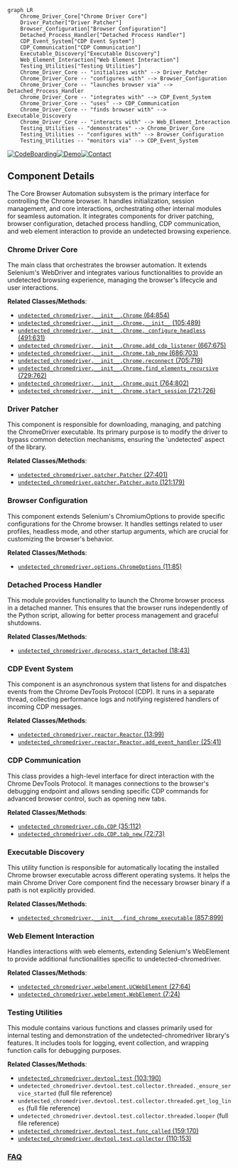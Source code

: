 ```mermaid
graph LR
    Chrome_Driver_Core["Chrome Driver Core"]
    Driver_Patcher["Driver Patcher"]
    Browser_Configuration["Browser Configuration"]
    Detached_Process_Handler["Detached Process Handler"]
    CDP_Event_System["CDP Event System"]
    CDP_Communication["CDP Communication"]
    Executable_Discovery["Executable Discovery"]
    Web_Element_Interaction["Web Element Interaction"]
    Testing_Utilities["Testing Utilities"]
    Chrome_Driver_Core -- "initializes with" --> Driver_Patcher
    Chrome_Driver_Core -- "configures with" --> Browser_Configuration
    Chrome_Driver_Core -- "launches browser via" --> Detached_Process_Handler
    Chrome_Driver_Core -- "integrates with" --> CDP_Event_System
    Chrome_Driver_Core -- "uses" --> CDP_Communication
    Chrome_Driver_Core -- "finds browser with" --> Executable_Discovery
    Chrome_Driver_Core -- "interacts with" --> Web_Element_Interaction
    Testing_Utilities -- "demonstrates" --> Chrome_Driver_Core
    Testing_Utilities -- "configures with" --> Browser_Configuration
    Testing_Utilities -- "monitors via" --> CDP_Event_System
```
[![CodeBoarding](https://img.shields.io/badge/Generated%20by-CodeBoarding-9cf?style=flat-square)](https://github.com/CodeBoarding/CodeBoarding)[![Demo](https://img.shields.io/badge/Try%20our-Demo-blue?style=flat-square)](https://www.codeboarding.org/demo)[![Contact](https://img.shields.io/badge/Contact%20us%20-%20contact@codeboarding.org-lightgrey?style=flat-square)](mailto:contact@codeboarding.org)

## Component Details

The Core Browser Automation subsystem is the primary interface for controlling the Chrome browser. It handles initialization, session management, and core interactions, orchestrating other internal modules for seamless automation. It integrates components for driver patching, browser configuration, detached process handling, CDP communication, and web element interaction to provide an undetected browsing experience.

### Chrome Driver Core
The main class that orchestrates the browser automation. It extends Selenium's WebDriver and integrates various functionalities to provide an undetected browsing experience, managing the browser's lifecycle and user interactions.


**Related Classes/Methods**:

- <a href="https://github.com/ultrafunkamsterdam/undetected-chromedriver/blob/master/undetected_chromedriver/__init__.py#L64-L854" target="_blank" rel="noopener noreferrer">`undetected_chromedriver.__init__.Chrome` (64:854)</a>
- <a href="https://github.com/ultrafunkamsterdam/undetected-chromedriver/blob/master/undetected_chromedriver/__init__.py#L105-L489" target="_blank" rel="noopener noreferrer">`undetected_chromedriver.__init__.Chrome.__init__` (105:489)</a>
- <a href="https://github.com/ultrafunkamsterdam/undetected-chromedriver/blob/master/undetected_chromedriver/__init__.py#L491-L631" target="_blank" rel="noopener noreferrer">`undetected_chromedriver.__init__.Chrome._configure_headless` (491:631)</a>
- <a href="https://github.com/ultrafunkamsterdam/undetected-chromedriver/blob/master/undetected_chromedriver/__init__.py#L667-L675" target="_blank" rel="noopener noreferrer">`undetected_chromedriver.__init__.Chrome.add_cdp_listener` (667:675)</a>
- <a href="https://github.com/ultrafunkamsterdam/undetected-chromedriver/blob/master/undetected_chromedriver/__init__.py#L686-L703" target="_blank" rel="noopener noreferrer">`undetected_chromedriver.__init__.Chrome.tab_new` (686:703)</a>
- <a href="https://github.com/ultrafunkamsterdam/undetected-chromedriver/blob/master/undetected_chromedriver/__init__.py#L705-L719" target="_blank" rel="noopener noreferrer">`undetected_chromedriver.__init__.Chrome.reconnect` (705:719)</a>
- <a href="https://github.com/ultrafunkamsterdam/undetected-chromedriver/blob/master/undetected_chromedriver/__init__.py#L729-L762" target="_blank" rel="noopener noreferrer">`undetected_chromedriver.__init__.Chrome.find_elements_recursive` (729:762)</a>
- <a href="https://github.com/ultrafunkamsterdam/undetected-chromedriver/blob/master/undetected_chromedriver/__init__.py#L764-L802" target="_blank" rel="noopener noreferrer">`undetected_chromedriver.__init__.Chrome.quit` (764:802)</a>
- <a href="https://github.com/ultrafunkamsterdam/undetected-chromedriver/blob/master/undetected_chromedriver/__init__.py#L721-L726" target="_blank" rel="noopener noreferrer">`undetected_chromedriver.__init__.Chrome.start_session` (721:726)</a>


### Driver Patcher
This component is responsible for downloading, managing, and patching the ChromeDriver executable. Its primary purpose is to modify the driver to bypass common detection mechanisms, ensuring the 'undetected' aspect of the library.


**Related Classes/Methods**:

- <a href="https://github.com/ultrafunkamsterdam/undetected-chromedriver/blob/master/undetected_chromedriver/patcher.py#L27-L401" target="_blank" rel="noopener noreferrer">`undetected_chromedriver.patcher.Patcher` (27:401)</a>
- <a href="https://github.com/ultrafunkamsterdam/undetected-chromedriver/blob/master/undetected_chromedriver/patcher.py#L121-L179" target="_blank" rel="noopener noreferrer">`undetected_chromedriver.patcher.Patcher.auto` (121:179)</a>


### Browser Configuration
This component extends Selenium's ChromiumOptions to provide specific configurations for the Chrome browser. It handles settings related to user profiles, headless mode, and other startup arguments, which are crucial for customizing the browser's behavior.


**Related Classes/Methods**:

- <a href="https://github.com/ultrafunkamsterdam/undetected-chromedriver/blob/master/undetected_chromedriver/options.py#L11-L85" target="_blank" rel="noopener noreferrer">`undetected_chromedriver.options.ChromeOptions` (11:85)</a>


### Detached Process Handler
This module provides functionality to launch the Chrome browser process in a detached manner. This ensures that the browser runs independently of the Python script, allowing for better process management and graceful shutdowns.


**Related Classes/Methods**:

- <a href="https://github.com/ultrafunkamsterdam/undetected-chromedriver/blob/master/undetected_chromedriver/dprocess.py#L18-L43" target="_blank" rel="noopener noreferrer">`undetected_chromedriver.dprocess.start_detached` (18:43)</a>


### CDP Event System
This component is an asynchronous system that listens for and dispatches events from the Chrome DevTools Protocol (CDP). It runs in a separate thread, collecting performance logs and notifying registered handlers of incoming CDP messages.


**Related Classes/Methods**:

- <a href="https://github.com/ultrafunkamsterdam/undetected-chromedriver/blob/master/undetected_chromedriver/reactor.py#L13-L99" target="_blank" rel="noopener noreferrer">`undetected_chromedriver.reactor.Reactor` (13:99)</a>
- <a href="https://github.com/ultrafunkamsterdam/undetected-chromedriver/blob/master/undetected_chromedriver/reactor.py#L25-L41" target="_blank" rel="noopener noreferrer">`undetected_chromedriver.reactor.Reactor.add_event_handler` (25:41)</a>


### CDP Communication
This class provides a high-level interface for direct interaction with the Chrome DevTools Protocol. It manages connections to the browser's debugging endpoint and allows sending specific CDP commands for advanced browser control, such as opening new tabs.


**Related Classes/Methods**:

- <a href="https://github.com/ultrafunkamsterdam/undetected-chromedriver/blob/master/undetected_chromedriver/cdp.py#L35-L112" target="_blank" rel="noopener noreferrer">`undetected_chromedriver.cdp.CDP` (35:112)</a>
- <a href="https://github.com/ultrafunkamsterdam/undetected-chromedriver/blob/master/undetected_chromedriver/cdp.py#L72-L73" target="_blank" rel="noopener noreferrer">`undetected_chromedriver.cdp.CDP.tab_new` (72:73)</a>


### Executable Discovery
This utility function is responsible for automatically locating the installed Chrome browser executable across different operating systems. It helps the main Chrome Driver Core component find the necessary browser binary if a path is not explicitly provided.


**Related Classes/Methods**:

- <a href="https://github.com/ultrafunkamsterdam/undetected-chromedriver/blob/master/undetected_chromedriver/__init__.py#L857-L899" target="_blank" rel="noopener noreferrer">`undetected_chromedriver.__init__.find_chrome_executable` (857:899)</a>


### Web Element Interaction
Handles interactions with web elements, extending Selenium's WebElement to provide additional functionalities specific to undetected-chromedriver.


**Related Classes/Methods**:

- <a href="https://github.com/ultrafunkamsterdam/undetected-chromedriver/blob/master/undetected_chromedriver/webelement.py#L27-L64" target="_blank" rel="noopener noreferrer">`undetected_chromedriver.webelement.UCWebElement` (27:64)</a>
- <a href="https://github.com/ultrafunkamsterdam/undetected-chromedriver/blob/master/undetected_chromedriver/webelement.py#L7-L24" target="_blank" rel="noopener noreferrer">`undetected_chromedriver.webelement.WebElement` (7:24)</a>


### Testing Utilities
This module contains various functions and classes primarily used for internal testing and demonstration of the undetected-chromedriver library's features. It includes tools for logging, event collection, and wrapping function calls for debugging purposes.


**Related Classes/Methods**:

- <a href="https://github.com/ultrafunkamsterdam/undetected-chromedriver/blob/master/undetected_chromedriver/devtool.py#L103-L190" target="_blank" rel="noopener noreferrer">`undetected_chromedriver.devtool.test` (103:190)</a>
- `undetected_chromedriver.devtool.test.collector.threaded._ensure_service_started` (full file reference)
- `undetected_chromedriver.devtool.test.collector.threaded.get_log_lines` (full file reference)
- `undetected_chromedriver.devtool.test.collector.threaded.looper` (full file reference)
- <a href="https://github.com/ultrafunkamsterdam/undetected-chromedriver/blob/master/undetected_chromedriver/devtool.py#L159-L170" target="_blank" rel="noopener noreferrer">`undetected_chromedriver.devtool.test.func_called` (159:170)</a>
- <a href="https://github.com/ultrafunkamsterdam/undetected-chromedriver/blob/master/undetected_chromedriver/devtool.py#L110-L153" target="_blank" rel="noopener noreferrer">`undetected_chromedriver.devtool.test.collector` (110:153)</a>




### [FAQ](https://github.com/CodeBoarding/GeneratedOnBoardings/tree/main?tab=readme-ov-file#faq)